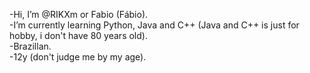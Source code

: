 -Hi, I’m @RIKXm or Fabio (Fábio).<br>
-I’m currently learning Python, Java and C++ (Java and C++ is just for hobby, i don't have 80 years old).<br>
-Brazillan.<br>
-12y (don't judge me by my age).<br>


<!---
RIKXm/RIKXm is a ✨ special ✨ repository because its `README.md` (this file) appears on your GitHub profile.
You can click the Preview link to take a look at your changes.
--->
